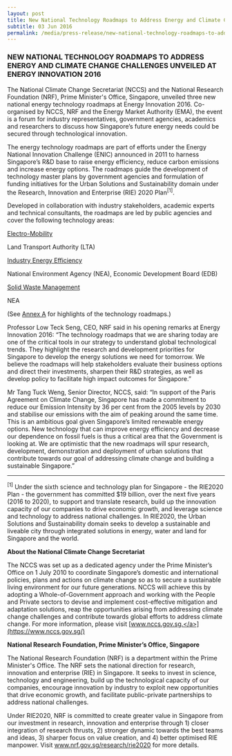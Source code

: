 ```yaml
---
layout: post
title: New National Technology Roadmaps to Address Energy and Climate Change Challenges Unveiled at Energy Innovation 2016
subtitle: 03 Jun 2016
permalink: /media/press-release/new-national-technology-roadmaps-to-address-energy-and-climate-change-challenges-unveiled-at-energy-innovation-2016
---
```


### NEW NATIONAL TECHNOLOGY ROADMAPS TO ADDRESS ENERGY AND CLIMATE CHANGE CHALLENGES UNVEILED AT ENERGY INNOVATION 2016

The National Climate Change Secretariat (NCCS) and the National Research Foundation (NRF), Prime Minister's Office, Singapore, unveiled three new national energy technology roadmaps at Energy Innovation 2016. Co-organised by NCCS, NRF and the Energy Market Authority (EMA), the event is a forum for industry representatives, government agencies, academics and researchers to discuss how Singapore’s future energy needs could be secured through technological innovation.

The energy technology roadmaps are part of efforts under the Energy National Innovation Challenge (ENIC) announced in 2011 to harness Singapore’s R&D base to raise energy efficiency, reduce carbon emissions and increase energy options. The roadmaps guide the development of technology master plans by government agencies and formulation of funding initiatives for the Urban Solutions and Sustainability domain under the Research, Innovation and Enterprise (RIE) 2020 Plan<sup>[1]</sup>.

Developed in collaboration with industry stakeholders, academic experts and technical consultants, the roadmaps are led by public agencies and cover the following 
technology areas:

[<a href="/files/docs/default-source/news-documents/roadmap_e-m_1.pdf" target="_blank">Electro-Mobility</a>](/files/docs/default-source/news-documents/roadmap_e-m_1.pdf)

Land Transport Authority (LTA)

[<a href="/files/docs/default-source/news-documents/roadmap_iee_14b7fe7569e074b0d87d1537f409ded34.pdf" target="_blank">Industry Energy Efficiency</a>](/files/docs/default-source/news-documents/roadmap_iee_14b7fe7569e074b0d87d1537f409ded34.pdf)

National Environment Agency (NEA), Economic Development Board (EDB)

[<a href="/files/docs/default-source/news-documents/roadmap_swm-(for-web)_1.pdf" target="_blank">Solid Waste Management</a>](/files/docs/default-source/news-documents/roadmap_swm-(for-web)_1.pdf)

NEA

(See [<a href="/files/docs/default-source/news-documents/roadmaps_annexa.pdf" target="_blank">Annex A</a>](/files/docs/default-source/news-documents/roadmaps_annexa.pdf) for highlights of the technology roadmaps.)

Professor Low Teck Seng, CEO, NRF said in his opening remarks at Energy Innovation 2016: “The technology roadmaps that we are sharing today are one of the critical tools in our strategy to understand global technological trends. They highlight the research and development priorities for Singapore to develop the energy solutions we need for tomorrow. We believe the roadmaps will help stakeholders evaluate their business options and direct their investments, sharpen their R&D strategies, as well as develop policy to facilitate high impact outcomes for Singapore.”

Mr Tang Tuck Weng, Senior Director, NCCS, said: “In support of the Paris Agreement on Climate Change, Singapore has made a commitment to reduce our Emission Intensity by 36 per cent from the 2005 levels by 2030 and stabilise our emissions with the aim of peaking around the same time. This is an ambitious goal given Singapore’s limited renewable energy options. New technology that can improve energy efficiency and decrease our dependence on fossil fuels is thus a critical area that the Government is looking at. We are optimistic that the new roadmaps will spur research, development, demonstration and deployment of urban solutions that contribute towards our goal of addressing climate change and building a sustainable Singapore.”

___

<sup>[1]</sup> Under the sixth science and technology plan for Singapore - the RIE2020 Plan - the government has committed $19 billion, over the next five years (2016 to 2020), to support and translate research, build up the innovation capacity of our companies to drive economic growth, and leverage science and technology to address national challenges. In RIE2020, the Urban Solutions and Sustainability domain seeks to develop a sustainable and liveable city through integrated solutions in energy, water and land for Singapore and the world.

**About the National Climate Change Secretariat**

The NCCS was set up as a dedicated agency under the Prime Minister’s Office on 1 July 2010 to coordinate Singapore’s domestic and international policies, plans and actions on climate change so as to secure a sustainable living environment for our future generations. NCCS will achieve this by adopting a Whole-of-Government approach and working with the People and Private sectors to devise and implement cost-effective mitigation and adaptation solutions, reap the opportunities arising from addressing climate change challenges and contribute towards global efforts to address climate change. For more information, please visit [<a href="https://www.nccs.gov.sg/" target="_blank">www.nccs.gov.sg.</a>](https://www.nccs.gov.sg/)

**National Research Foundation, Prime Minister’s Office, Singapore**

The National Research Foundation (NRF) is a department within the Prime Minister's Office. The NRF sets the national direction for research, innovation and enterprise (RIE) in Singapore. It seeks to invest in science, technology and engineering, build up the technological capacity of our companies, encourage innovation by industry to exploit new opportunities that drive economic growth, and facilitate public-private partnerships to address national challenges.

Under RIE2020, NRF is committed to create greater value in Singapore from our investment in research, innovation and enterprise through 1) closer integration of research thrusts, 2) stronger dynamic towards the best teams and ideas, 3) sharper focus on value creation, and 4) better optimised RIE manpower. Visit www.nrf.gov.sg/research/rie2020 for more details. 